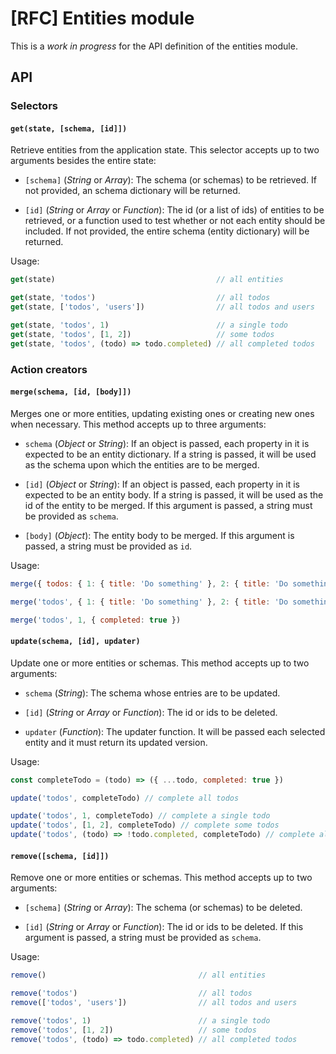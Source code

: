 # [RFC] Entities module

This is a _work in progress_ for the API definition of the entities module.

## API

### Selectors

#### `get(state, [schema, [id]])`

Retrieve entities from the application state. This selector accepts up to two arguments besides the entire state:

* `[schema]` (_String_ or _Array_):
  The schema (or schemas) to be retrieved. If not provided, an schema dictionary will be returned.

* `[id]` (_String_ or _Array_ or _Function_):
  The id (or a list of ids) of entities to be retrieved, or a function used to test whether or not each entity should be included. If not provided, the entire schema (entity dictionary) will be returned.

Usage:

```js
get(state)                                    // all entities

get(state, 'todos')                           // all todos
get(state, ['todos', 'users'])                // all todos and users

get(state, 'todos', 1)                        // a single todo
get(state, 'todos', [1, 2])                   // some todos
get(state, 'todos', (todo) => todo.completed) // all completed todos
```

### Action creators

#### `merge(schema, [id, [body]])`

Merges one or more entities, updating existing ones or creating new ones when necessary. This method accepts up to three arguments:

* `schema` (_Object_ or _String_):
  If an object is passed, each property in it is expected to be an entity dictionary. If a string is passed, it will be used as the schema upon which the entities are to be merged.

* `[id]` (_Object_ or _String_):
  If an object is passed, each property in it is expected to be an entity body. If a string is passed, it will be used as the id of the entity to be merged. If this argument is passed, a string must be provided as `schema`.

* `[body]` (_Object_):
  The entity body to be merged. If this argument is passed, a string must be provided as `id`.

Usage:

```js
merge({ todos: { 1: { title: 'Do something' }, 2: { title: 'Do something else' } } })

merge('todos', { 1: { title: 'Do something' }, 2: { title: 'Do something else' } })

merge('todos', 1, { completed: true })
```

#### `update(schema, [id], updater)`

Update one or more entities or schemas. This method accepts up to two arguments:

* `schema` (_String_):
  The schema whose entries are to be updated.

* `[id]` (_String_ or _Array_ or _Function_):
  The id or ids to be deleted.

* `updater` (_Function_):
  The updater function. It will be passed each selected entity and it must return its updated version.

Usage:

```js
const completeTodo = (todo) => ({ ...todo, completed: true })

update('todos', completeTodo) // complete all todos

update('todos', 1, completeTodo) // complete a single todo
update('todos', [1, 2], completeTodo) // complete some todos
update('todos', (todo) => !todo.completed, completeTodo) // complete all todos not yet completed
```

#### `remove([schema, [id]])`

Remove one or more entities or schemas. This method accepts up to two arguments:

* `[schema]` (_String_ or _Array_):
  The schema (or schemas) to be deleted.

* `[id]` (_String_ or _Array_ or _Function_):
  The id or ids to be deleted. If this argument is passed, a string must be provided as `schema`.

Usage:

```js
remove()                                  // all entities

remove('todos')                           // all todos
remove(['todos', 'users'])                // all todos and users

remove('todos', 1)                        // a single todo
remove('todos', [1, 2])                   // some todos
remove('todos', (todo) => todo.completed) // all completed todos
```
